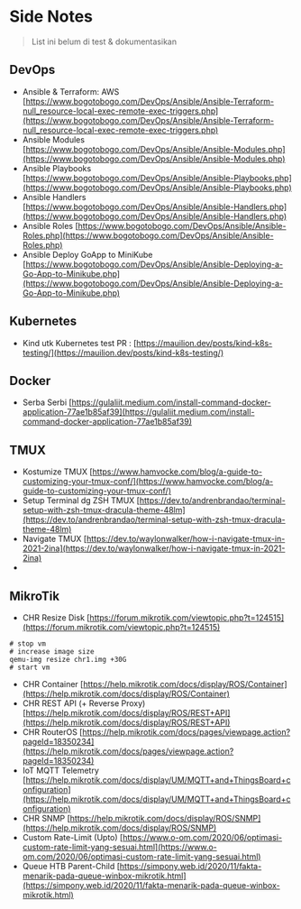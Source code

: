 # Side Notes

> List ini belum di test & dokumentasikan

## DevOps

- Ansible & Terraform: AWS [https://www.bogotobogo.com/DevOps/Ansible/Ansible-Terraform-null_resource-local-exec-remote-exec-triggers.php](https://www.bogotobogo.com/DevOps/Ansible/Ansible-Terraform-null_resource-local-exec-remote-exec-triggers.php)
- Ansible Modules [https://www.bogotobogo.com/DevOps/Ansible/Ansible-Modules.php](https://www.bogotobogo.com/DevOps/Ansible/Ansible-Modules.php)
- Ansible Playbooks [https://www.bogotobogo.com/DevOps/Ansible/Ansible-Playbooks.php](https://www.bogotobogo.com/DevOps/Ansible/Ansible-Playbooks.php)
- Ansible Handlers [https://www.bogotobogo.com/DevOps/Ansible/Ansible-Handlers.php](https://www.bogotobogo.com/DevOps/Ansible/Ansible-Handlers.php)
- Ansible Roles [https://www.bogotobogo.com/DevOps/Ansible/Ansible-Roles.php](https://www.bogotobogo.com/DevOps/Ansible/Ansible-Roles.php)
- Ansible Deploy GoApp to MiniKube [https://www.bogotobogo.com/DevOps/Ansible/Ansible-Deploying-a-Go-App-to-Minikube.php](https://www.bogotobogo.com/DevOps/Ansible/Ansible-Deploying-a-Go-App-to-Minikube.php)

## Kubernetes
- Kind utk Kubernetes test PR : [https://mauilion.dev/posts/kind-k8s-testing/](https://mauilion.dev/posts/kind-k8s-testing/)

## Docker 
- Serba Serbi [https://gulaliit.medium.com/install-command-docker-application-77ae1b85af39](https://gulaliit.medium.com/install-command-docker-application-77ae1b85af39)

## TMUX
- Kostumize TMUX [https://www.hamvocke.com/blog/a-guide-to-customizing-your-tmux-conf/](https://www.hamvocke.com/blog/a-guide-to-customizing-your-tmux-conf/)
- Setup Terminal dg ZSH TMUX [https://dev.to/andrenbrandao/terminal-setup-with-zsh-tmux-dracula-theme-48lm](https://dev.to/andrenbrandao/terminal-setup-with-zsh-tmux-dracula-theme-48lm)
- Navigate TMUX [https://dev.to/waylonwalker/how-i-navigate-tmux-in-2021-2ina](https://dev.to/waylonwalker/how-i-navigate-tmux-in-2021-2ina)
- 

## MikroTik

- CHR Resize Disk [https://forum.mikrotik.com/viewtopic.php?t=124515](https://forum.mikrotik.com/viewtopic.php?t=124515)
```
# stop vm
# increase image size
qemu-img resize chr1.img +30G
# start vm
```
- CHR Container [https://help.mikrotik.com/docs/display/ROS/Container](https://help.mikrotik.com/docs/display/ROS/Container)
- CHR REST API (+ Reverse Proxy) [https://help.mikrotik.com/docs/display/ROS/REST+API](https://help.mikrotik.com/docs/display/ROS/REST+API)
- CHR RouterOS [https://help.mikrotik.com/docs/pages/viewpage.action?pageId=18350234](https://help.mikrotik.com/docs/pages/viewpage.action?pageId=18350234)
- IoT MQTT Telemetry [https://help.mikrotik.com/docs/display/UM/MQTT+and+ThingsBoard+configuration](https://help.mikrotik.com/docs/display/UM/MQTT+and+ThingsBoard+configuration)
- CHR SNMP [https://help.mikrotik.com/docs/display/ROS/SNMP](https://help.mikrotik.com/docs/display/ROS/SNMP)
- Custom Rate-Limit (Upto) [https://www.o-om.com/2020/06/optimasi-custom-rate-limit-yang-sesuai.html](https://www.o-om.com/2020/06/optimasi-custom-rate-limit-yang-sesuai.html)
- Queue HTB Parent-Child [https://simpony.web.id/2020/11/fakta-menarik-pada-queue-winbox-mikrotik.html](https://simpony.web.id/2020/11/fakta-menarik-pada-queue-winbox-mikrotik.html)



